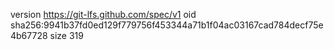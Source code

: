 version https://git-lfs.github.com/spec/v1
oid sha256:9941b37fd0ed129f779756f453344a71b1f04ac03167cad784decf75e4b67728
size 319
